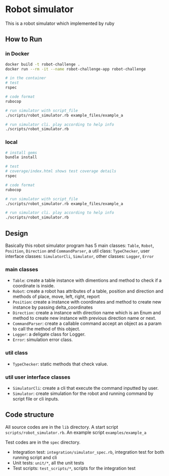# Robot simulator
This is a robot simulator which implemented by ruby

## How to Run

### in Docker
```bash
docker build -t robot-challenge .
docker run --rm -it --name robot-challenge-app robot-challenge

# in the container
# test
rspec

# code format
rubocop

# run simulator with script_file
./scripts/robot_simulator.rb example_files/example_a

# run simulator cli. play according to help info
./scripts/robot_simulator.rb

```

### local

```bash
# install gems
bundle install

# test
# coverage/index.html shows test coverage details
rspec

# code format
rubocop

# run simulator with script_file
./scripts/robot_simulator.rb example_files/example_a

# run simulator cli. play according to help info
./scripts/robot_simulator.rb

```

## Design

Basically this robot simulator program has 5 main classes: `Table`, `Robot`, `Position`, `Direction` and `CommandParser`, a util class: `TypeChecker`, user interface classes: `SimulatorCli`, `Simulator`,
other classes: `Logger`, `Error`

### main classes
* `Table`: create a table instance with dimentions and method to check if a coordinate is inside.
* `Robot`: create a robot has attributes of a table, position and direction and methods of place, move, left, right, report
* `Position`: create a instance with coordinates and method to create new instance by passing delta_coordinates
* `Direction`: create a instance with direction name which is an Enum and method to create new instance with previous direction name or next.
* `CommandParser`: create a callable command accept an object as a param to call the method of this object.
* `Logger`: a deligate class for Logger.
* `Error`: simulation error class.

### util class
* `TypeChecker`: static methods that check value.

### util user interface classes
* `SimulatorCli`: create a cli that execute the command inputted by user.
* `Simulator`: create simulation for the robot and running command by script file or cli inputs.


## Code structure

All source codes are in the `lib` directory. A start script `scripts/robot_simulator.rb`.
An example script `examples/example_a`

Test codes are in the `spec` directory.

* Integration test: `integration/simulator_spec.rb`, integration test for both running script and cli
* Unit tests: `unit/*`, all the unit tests
* Test scripts: `test_scripts/*`, scripts for the integration test